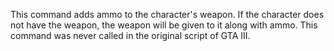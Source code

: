 This command adds ammo to the character's weapon. If the character does not have the weapon, the weapon will be given to it along with ammo. This command was never called in the original script of GTA III.
